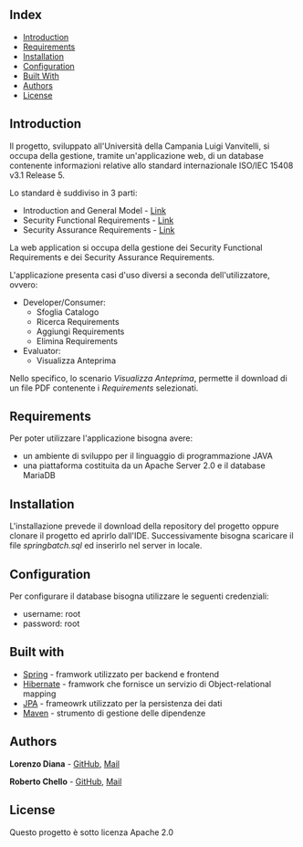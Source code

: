 Index
---------------------

 * [Introduction](#introduction)
 * [Requirements](#requirements)
 * [Installation](#installation)
 * [Configuration](#configuration)
 * [Built With](#built-with)
 * [Authors](#authors)
 * [License](#license)


Introduction
------------

Il progetto, sviluppato all'Università della Campania Luigi Vanvitelli, si occupa della gestione,
 tramite un'applicazione web, 
di un database contenente informazioni relative allo
 standard internazionale ISO/IEC 15408 v3.1 Release 5.
 
Lo standard è suddiviso in 3 parti:
- Introduction and General Model - [Link](https://www.commoncriteriaportal.org/files/ccfiles/CCPART1V3.1R5.pdf)
- Security Functional Requirements - [Link](https://www.commoncriteriaportal.org/files/ccfiles/CCPART2V3.1R5.pdf)
- Security Assurance Requirements - [Link](https://www.commoncriteriaportal.org/files/ccfiles/CCPART3V3.1R5.pdf)

La web application si occupa della gestione dei Security Functional Requirements e dei Security
 Assurance Requirements.
 
L'applicazione presenta casi d'uso diversi a seconda dell'utilizzatore, ovvero:
- Developer/Consumer:
  - Sfoglia Catalogo
  - Ricerca Requirements
  - Aggiungi Requirements
  - Elimina Requirements
- Evaluator:
  - Visualizza Anteprima

Nello specifico, lo scenario _Visualizza Anteprima_, permette il download di un file PDF contenente
i _Requirements_ selezionati.



Requirements
------------

Per poter utilizzare l'applicazione bisogna avere:
- un ambiente di sviluppo per il linguaggio di programmazione JAVA
- una piattaforma costituita da un Apache Server 2.0 e il database MariaDB 



Installation
------------

L'installazione prevede il download della repository del progetto oppure 
clonare il progetto ed aprirlo dall'IDE.
Successivamente bisogna scaricare il file _springbatch.sql_ ed inserirlo 
nel server in locale.

Configuration
------------
 
 Per configurare il database bisogna utilizzare le seguenti credenziali:
 - username: root
 - password: root
 
Built with
----------

* [Spring](https://spring.io) - framwork utilizzato per backend e frontend
* [Hibernate](https://hibernate.org) - framwork che fornisce un servizio di Object-relational mapping
* [JPA](https://spring.io/projects/spring-data-jpa) - frameowrk utilizzato per la persistenza dei dati
* [Maven](https://maven.apache.org/) - strumento di gestione delle dipendenze

Authors
-------

**Lorenzo Diana** - [GitHub](https://github.com/Fiorenzo92), [Mail](mailto:lorenzo.diana92@gmail.com?subject=[GitHub]%20CommonCriteriaWebApplication)

**Roberto Chello** - [GitHub](https://github.com/robertochello), [Mail](mailto:robertochello@gmail.com?subject=[GitHub]%20CommonCriteriaWebApplication)
                                                            


License
-------

Questo progetto è sotto licenza Apache 2.0